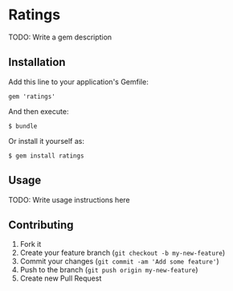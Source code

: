 # Ratings

TODO: Write a gem description

## Installation

Add this line to your application's Gemfile:

    gem 'ratings'

And then execute:

    $ bundle

Or install it yourself as:

    $ gem install ratings

## Usage

TODO: Write usage instructions here

## Contributing

1. Fork it
2. Create your feature branch (`git checkout -b my-new-feature`)
3. Commit your changes (`git commit -am 'Add some feature'`)
4. Push to the branch (`git push origin my-new-feature`)
5. Create new Pull Request
